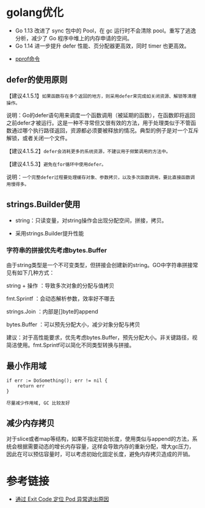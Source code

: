 # golang优化

 * Go 1.13 改进了 sync 包中的 Pool，在 gc 运行时不会清除 pool。重写了逃逸分析，减少了 Go 程序中堆上的内存申请的空间。 
 * Go 1.14 进一步提升 defer 性能、页分配器更高效，同时 timer 也更高效。

- [pprof命令](/go/golang-optimize/pprof.md)

## defer的使用原则

【建议4.1.5.1】`如果函数存在多个返回的地方，则采用defer来完成如关闭资源、解锁等清理操作。`

说明：Go的defer语句用来调度一个函数调用（被延期的函数），在函数即将返回之前defer才被运行。这是一种不寻常但又很有效的方法，用于处理类似于不管函数通过哪个执行路径返回，资源都必须要被释放的情况。典型的例子是对一个互斥解锁，或者关闭一个文件。

【建议4.1.5.2】`defer会消耗更多的系统资源，不建议用于频繁调用的方法中。`

【建议4.1.5.3】`避免在for循环中使用defer。`

说明：`一个完整defer过程要处理缓存对象、参数拷贝，以及多次函数调用，要比直接函数调用慢得多。`

## strings.Builder使用

* string：只读变量，对string操作会出现分配空间，拼接，拷贝。

* 采用strings.Builder提升性能

### 字符串的拼接优先考虑bytes.Buffer

由于string类型是一个不可变类型，但拼接会创建新的string。GO中字符串拼接常见有如下几种方式：

string + 操作 ：导致多次对象的分配与值拷贝

fmt.Sprintf ：会动态解析参数，效率好不哪去

strings.Join ：内部是[]byte的append

bytes.Buffer ：可以预先分配大小，减少对象分配与拷贝

建议：对于高性能要求，优先考虑bytes.Buffer，预先分配大小。非关键路径，视简洁使用。fmt.Sprintf可以简化不同类型转换与拼接。

## 最小作用域

```
if err := DoSomething(); err != nil {
    return err
}
```
`尽量减少作用域, GC 比较友好`

## 减少内存拷贝

对于slice或者map等结构，如果不指定初始长度，使用类似与append的方法，系统会根据需要动态的增长内存容量，这样会导致内存的重新分配，增大gc压力，因此在可以预估容量时，可以考虑初始化固定长度，避免内存拷贝造成的开销。



# 参考链接

- [通过 Exit Code 定位 Pod 异常退出原因](https://cloud.tencent.com/document/product/457/43125)
